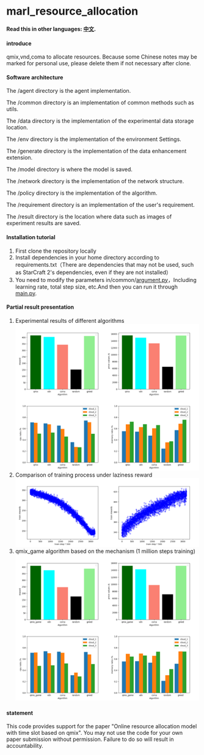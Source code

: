 # marl_resource_allocation
**Read this in other languages: [中文](README_zh.md).**


#### introduce
qmix,vnd,coma to allocate resources. Because some Chinese notes may be marked for personal use, please delete them if not necessary after clone.

#### Software architecture

The /agent directory is the agent implementation.

The /common directory is an implementation of common methods such as utils.

The /data directory is the implementation of the experimental data storage location.

The /env directory is the implementation of the environment Settings.

The /generate directory is the implementation of the data enhancement extension.

The /model directory is where the model is saved.

The /network directory is the implementation of the network structure.

The /policy directory is the implementation of the algorithm.

The /requirement directory is an implementation of the user's requirement.

The /result directory is the location where data such as images of experiment results are saved.


#### Installation tutorial

1.  First clone the repository locally
2.  Install dependencies in your home directory according to requirements.txt（There are dependencies that may not be used, such as StarCraft 2's dependencies, even if they are not installed）
3.  You need to modify the parameters in/common/[argument.py](common%2Fargument.py)，Including learning rate, total step size, etc.And then you can run it through [main.py](main.py). 


#### Partial result presentation

1.  Experimental results of different algorithms
![](./result1.png)
2.  Comparison of training process under laziness reward
![](./result2.png)
3.  qmix_game algorithm based on the mechanism (1 million steps training)
![](./result3.png)

#### statement

This code provides support for the paper "Online resource allocation model with time slot based on qmix". You may not use the code for your own paper submission without permission. Failure to do so will result in accountability.


